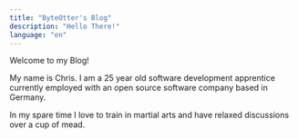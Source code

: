 ```yaml
---
title: "ByteOtter's Blog"
description: "Hello There!"
language: "en"
---
```

Welcome to my Blog!

My name is Chris. I am a 25 year old software development apprentice currently employed with an open source software company based in Germany.

In my spare time I love to train in martial arts and have relaxed discussions over a cup of mead.